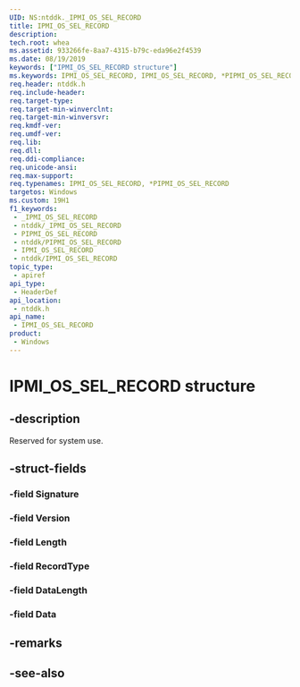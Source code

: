 ```yaml
---
UID: NS:ntddk._IPMI_OS_SEL_RECORD
title: IPMI_OS_SEL_RECORD
description: 
tech.root: whea
ms.assetid: 933266fe-8aa7-4315-b79c-eda96e2f4539
ms.date: 08/19/2019
keywords: ["IPMI_OS_SEL_RECORD structure"]
ms.keywords: IPMI_OS_SEL_RECORD, IPMI_OS_SEL_RECORD, *PIPMI_OS_SEL_RECORD,
req.header: ntddk.h
req.include-header: 
req.target-type: 
req.target-min-winverclnt: 
req.target-min-winversvr: 
req.kmdf-ver: 
req.umdf-ver: 
req.lib: 
req.dll: 
req.ddi-compliance: 
req.unicode-ansi: 
req.max-support: 
req.typenames: IPMI_OS_SEL_RECORD, *PIPMI_OS_SEL_RECORD
targetos: Windows
ms.custom: 19H1
f1_keywords:
 - _IPMI_OS_SEL_RECORD
 - ntddk/_IPMI_OS_SEL_RECORD
 - PIPMI_OS_SEL_RECORD
 - ntddk/PIPMI_OS_SEL_RECORD
 - IPMI_OS_SEL_RECORD
 - ntddk/IPMI_OS_SEL_RECORD
topic_type:
 - apiref
api_type:
 - HeaderDef
api_location:
 - ntddk.h
api_name:
 - IPMI_OS_SEL_RECORD
product:
 - Windows
---
```


# IPMI_OS_SEL_RECORD structure


## -description

Reserved for system use.

## -struct-fields

### -field Signature

### -field Version

### -field Length

### -field RecordType

### -field DataLength

### -field Data

## -remarks

## -see-also

